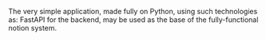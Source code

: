 The very simple application, made fully on Python, using such technologies as: FastAPI for the backend, may be used as the base of the fully-functional notion system.
